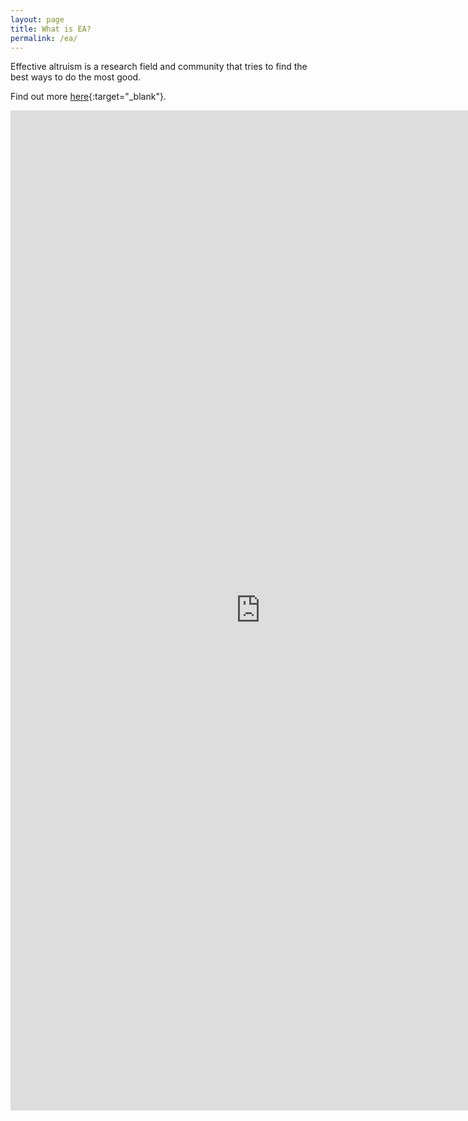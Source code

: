 ```yaml
---
layout: page
title: What is EA?
permalink: /ea/
---
```


Effective altruism is a research field and community that tries to find the best ways to do the most good.

Find out more [here](https://www.effectivealtruism.org/){:target="_blank"}.

<iframe src="https://www.effectivealtruism.org/" style="border: 0" width="800" height="1600"></iframe>
